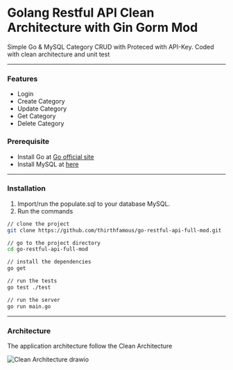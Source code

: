 # Golang Restful API Clean Architecture with Gin Gorm Mod

Simple Go & MySQL Category CRUD with Proteced with API-Key. Coded with clean architecture and unit test

---

### Features
* Login
* Create Category
* Update Category
* Get Category
* Delete Category

### Prerequisite
* Install Go at [Go official site](https://go.dev/dl/)
* Install MySQL at [here](https://dev.mysql.com/downloads/installer/)

---

### Installation
1. Import/run the populate.sql to your database MySQL.
2. Run the commands 
```sh
// clone the project
git clone https://github.com/thirthfamous/go-restful-api-full-mod.git

// go to the project directory
cd go-restful-api-full-mod

// install the dependencies
go get

// run the tests
go test ./test

// run the server
go run main.go
```

---

### Architecture
The application architecture follow the Clean Architecture

![Clean Architecture drawio](https://user-images.githubusercontent.com/30696403/167250776-f2cda279-12d7-4132-8565-88f45f124d94.png)
